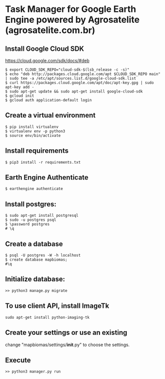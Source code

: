 # Task Manager for Google Earth Engine powered by Agrosatelite (agrosatelite.com.br)


## Install Google Cloud SDK

https://cloud.google.com/sdk/docs/#deb

```
$ export CLOUD_SDK_REPO="cloud-sdk-$(lsb_release -c -s)"
$ echo "deb http://packages.cloud.google.com/apt $CLOUD_SDK_REPO main" | sudo tee -a /etc/apt/sources.list.d/google-cloud-sdk.list
$ curl https://packages.cloud.google.com/apt/doc/apt-key.gpg | sudo apt-key add -
$ sudo apt-get update && sudo apt-get install google-cloud-sdk
$ gcloud init 
$ gcloud auth application-default login
```

## Create a virtual environment
```
$ pip install virtualenv
$ virtualenv env -p python3
$ source env/bin/activate
```

## Install requirements
```
$ pip3 install -r requirements.txt
```

## Earth Engine Authenticate
```
$ earthengine authenticate
```

## Install postgres:
```
$ sudo apt-get install postgresql
$ sudo -u postgres psql
$ \password postgres
# \q 
```

## Create a database
```
$ psql -U postgres -W -h localhost
$ create database mapbiomas;
#\q
```


## Initialize database:
```
>> python3 manage.py migrate
```

## To use client API, install ImageTk

```
sudo apt-get install python-imaging-tk
```

## Create your settings or use an existing

change "mapbiomas/settings/__init__.py" to choose the settings.

## Execute

```
>> python3 manager.py run
```
